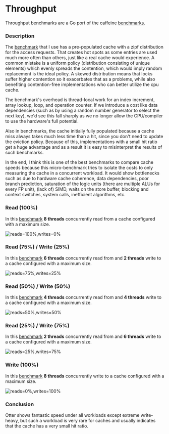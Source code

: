 # Throughput

Throughput benchmarks are a Go port of the caffeine [benchmarks](https://github.com/ben-manes/caffeine/blob/master/caffeine/src/jmh/java/com/github/benmanes/caffeine/cache/GetPutBenchmark.java).

### Description

The [benchmark](https://github.com/maypok86/benchmarks/blob/main/throughput/bench_test.go) that I use has a pre-populated cache with a zipf distribution for the access requests. That creates hot spots as some entries are used much more often than others, just like a real cache would experience. A common mistake is a uniform policy (distribution consisting of unique elements) which evenly spreads the contention, which would imply random replacement is the ideal policy. A skewed distribution means that locks suffer higher contention so it exacerbates that as a problems, while also benefiting contention-free implementations who can better utilize the cpu cache.

The benchmark's overhead is thread-local work for an index increment, array lookup, loop, and operation counter. If we introduce a cost like data dependencies (such as by using a random number generator to select the next key), we'd see this fall sharply as we no longer allow the CPU/compiler to use the hardware's full potential.

Also in benchmarks, the cache initially fully populated because a cache miss always takes much less time than a hit, since you don't need to update the eviction policy. Because of this, implementations with a small hit ratio get a huge advantage and as a result it is easy to misinterpret the results of such benchmarks.

In the end, I think this is one of the best benchmarks to compare cache speeds because this micro-benchmark tries to isolate the costs to only measuring the cache in a concurrent workload. It would show bottlenecks such as due to hardware cache coherence, data dependencies, poor branch prediction, saturation of the logic units (there are multiple ALUs for every FP unit), (lack of) SIMD, waits on the store buffer, blocking and context switches, system calls, inefficient algorithms, etc.

### Read (100%)

In this [benchmark](https://github.com/maypok86/benchmarks/blob/main/throughput/bench_test.go) **8 threads** concurrently read from a cache configured with a maximum size.

![reads=100%,writes=0%](https://raw.githubusercontent.com/maypok86/benchmarks/main/throughput/results/reads=100,writes=0.png)

### Read (75%) / Write (25%)

In this [benchmark](https://github.com/maypok86/benchmarks/blob/main/throughput/bench_test.go) **6 threads** concurrently read from and **2 threads** write to a cache configured with a maximum size.

![reads=75%,writes=25%](https://raw.githubusercontent.com/maypok86/benchmarks/main/throughput/results/reads=75,writes=25.png)

### Read (50%) / Write (50%)

In this [benchmark](https://github.com/maypok86/benchmarks/blob/main/throughput/bench_test.go) **4 threads** concurrently read from and **4 threads** write to a cache configured with a maximum size.

![reads=50%,writes=50%](https://raw.githubusercontent.com/maypok86/benchmarks/main/throughput/results/reads=50,writes=50.png)

### Read (25%) / Write (75%)

In this [benchmark](https://github.com/maypok86/benchmarks/blob/main/throughput/bench_test.go) **2 threads** concurrently read from and **6 threads** write to a cache configured with a maximum size.

![reads=25%,writes=75%](https://raw.githubusercontent.com/maypok86/benchmarks/main/throughput/results/reads=25,writes=75.png)

### Write (100%)

In this [benchmark](https://github.com/maypok86/benchmarks/blob/main/throughput/bench_test.go) **8 threads** concurrently write to a cache configured with a maximum size.

![reads=0%,writes=100%](https://raw.githubusercontent.com/maypok86/benchmarks/main/throughput/results/reads=0,writes=100.png)

### Conclusion

Otter shows fantastic speed under all workloads except extreme write-heavy, but such a workload is very rare for caches and usually indicates that the cache has a very small hit ratio.
